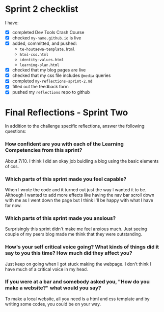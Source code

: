 # Sprint 2 checklist

I have:

- [x] completed Dev Tools Crash Course
- [x] checked `my-name.github.io` is live
- [x] added, committed, and pushed:
  - `te-houtaewa-template.html`
  - `html-css.html`
  - `identity-values.html`
  - `learning-plan.html`
- [x] checked that my blog pages are live
- [x] checked that my css file includes `@media` queries
- [x] completed `my-reflections-sprint-2.md`
- [x] filled out the feedback form
- [x] pushed my `reflections` repo to github

# Final Reflections - Sprint Two

In addition to the challenge specific reflections, answer the following questions:

### How confident are you with each of the Learning Competencies from this sprint?

About 7/10. I think I did an okay job buidling a blog using the basic elements of css.

### Which parts of this sprint made you feel capable?

When I wrote the code and it turned out just the way I wanted it to be. Although I wanted to add more effects like having the nav bar scroll down with me as I went down the page but I think I'll be happy with what I have for now.

### Which parts of this sprint made you anxious?

Surprisingly this sprint didn't make me feel anxious much. Just seeing couple of my peers blog made me think that they were outstanding.

### How's your self critical voice going? What kinds of things did it say to you this time? How much did they affect you?

Just keep on going when I got stuck making the webpage. I don't think I have much of a critical voice in my head.

### If you were at a bar and somebody asked you, "How do you make a website?" what would you say?

To make a local website, all you need is a html and css template and by writing some codes, you could be on your way.
